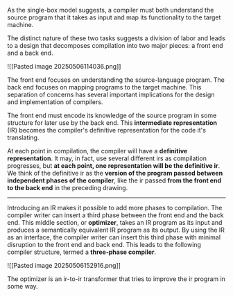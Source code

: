 As the single-box model suggests, a compiler must both understand the source program that it takes as input and map its functionality to the target machine. 

The distinct nature of these two tasks suggests a division of labor and leads to a design that decomposes compilation into two major pieces: a front end and a back end.

![[Pasted image 20250506114036.png]]

The front end focuses on understanding the source-language program.  The back end focuses on mapping programs to the target machine. This separation of concerns has several important implications for the design and implementation of compilers.

The front end must encode its knowledge of the source program in some structure for later use by the back end. This **intermediate representation** (IR) becomes the compiler's definitive representation for the code it's translating.

At each point in compilation, the compiler will have a **definitive representation**. It may, in fact, use several different irs as compilation progresses, but **at each point, one representation will be the definitive ir**. We think of the definitive ir as the **version of the program passed between independent phases of the compiler**, like the ir passed **from the front end to the back end** in the preceding drawing.

***

Introducing an IR makes it possible to add more phases to compilation. The compiler writer can insert a third phase between the front end and the back end. This middle section, or **optimizer**, takes an IR program as its input and produces a semantically equivalent IR program as its output. By using the IR as an interface, the compiler writer can insert this third phase with minimal disruption to the front end and back end. This leads to the following compiler structure, termed a **three‐phase compiler**.

![[Pasted image 20250506152916.png]]

The optimizer is an ir-to-ir transformer that tries to improve the ir program in some way.

